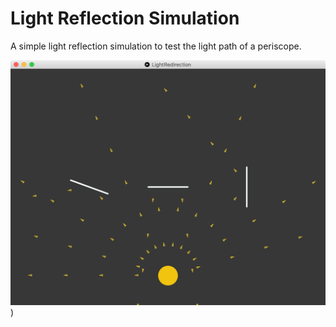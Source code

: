 # Light Reflection Simulation
A simple light reflection simulation to test the light path of a periscope.

![Simulation](readme/simulation.png))
